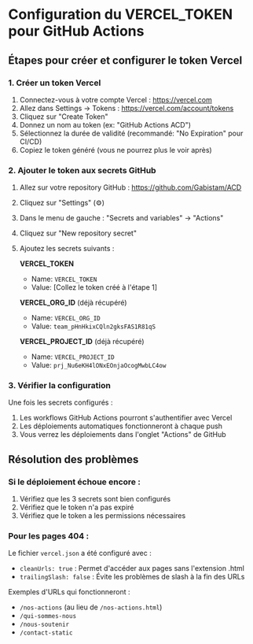 # Configuration du VERCEL_TOKEN pour GitHub Actions

## Étapes pour créer et configurer le token Vercel

### 1. Créer un token Vercel
1. Connectez-vous à votre compte Vercel : https://vercel.com
2. Allez dans Settings → Tokens : https://vercel.com/account/tokens
3. Cliquez sur "Create Token"
4. Donnez un nom au token (ex: "GitHub Actions ACD")
5. Sélectionnez la durée de validité (recommandé: "No Expiration" pour CI/CD)
6. Copiez le token généré (vous ne pourrez plus le voir après)

### 2. Ajouter le token aux secrets GitHub
1. Allez sur votre repository GitHub : https://github.com/Gabistam/ACD
2. Cliquez sur "Settings" (⚙️)
3. Dans le menu de gauche : "Secrets and variables" → "Actions"
4. Cliquez sur "New repository secret"
5. Ajoutez les secrets suivants :

   **VERCEL_TOKEN**
   - Name: `VERCEL_TOKEN`
   - Value: [Collez le token créé à l'étape 1]
   
   **VERCEL_ORG_ID** (déjà récupéré)
   - Name: `VERCEL_ORG_ID`
   - Value: `team_pHnHkixCQln2gksFAS1R81qS`
   
   **VERCEL_PROJECT_ID** (déjà récupéré)
   - Name: `VERCEL_PROJECT_ID`
   - Value: `prj_Nu6eKH4lONxEOnjaOcogMwbLC4ow`

### 3. Vérifier la configuration
Une fois les secrets configurés :
1. Les workflows GitHub Actions pourront s'authentifier avec Vercel
2. Les déploiements automatiques fonctionneront à chaque push
3. Vous verrez les déploiements dans l'onglet "Actions" de GitHub

## Résolution des problèmes

### Si le déploiement échoue encore :
1. Vérifiez que les 3 secrets sont bien configurés
2. Vérifiez que le token n'a pas expiré
3. Vérifiez que le token a les permissions nécessaires

### Pour les pages 404 :
Le fichier `vercel.json` a été configuré avec :
- `cleanUrls: true` : Permet d'accéder aux pages sans l'extension .html
- `trailingSlash: false` : Évite les problèmes de slash à la fin des URLs

Exemples d'URLs qui fonctionneront :
- `/nos-actions` (au lieu de `/nos-actions.html`)
- `/qui-sommes-nous`
- `/nous-soutenir`
- `/contact-static`